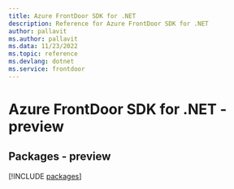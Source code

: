 ```yaml
---
title: Azure FrontDoor SDK for .NET
description: Reference for Azure FrontDoor SDK for .NET
author: pallavit
ms.author: pallavit
ms.data: 11/23/2022
ms.topic: reference
ms.devlang: dotnet
ms.service: frontdoor
---
```

# Azure FrontDoor SDK for .NET - preview
## Packages - preview
[!INCLUDE [packages](frontdoor-index.md)]